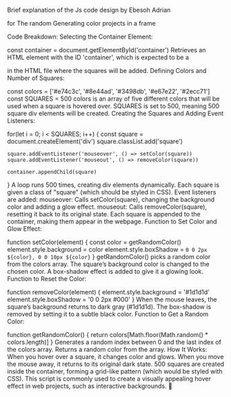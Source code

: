 Brief explanation of the Js code design by Ebesoh Adrian 

for The random Generating color projects in a frame

Code Breakdown:
Selecting the Container Element:


const container = document.getElementById('container')
Retrieves an HTML element with the ID 'container', which is expected to be a <div> in the HTML file where the squares will be added.
Defining Colors and Number of Squares:


const colors = ['#e74c3c', '#8e44ad', '#3498db', '#e67e22', '#2ecc71']
const SQUARES = 500
colors is an array of five different colors that will be used when a square is hovered over.
SQUARES is set to 500, meaning 500 square div elements will be created.
Creating the Squares and Adding Event Listeners:


for(let i = 0; i < SQUARES; i++) {
    const square = document.createElement('div')
    square.classList.add('square')

    square.addEventListener('mouseover', () => setColor(square))
    square.addEventListener('mouseout', () => removeColor(square))

    container.appendChild(square)
}
A loop runs 500 times, creating div elements dynamically.
Each square is given a class of "square" (which should be styled in CSS).
Event listeners are added:
mouseover: Calls setColor(square), changing the background color and adding a glow effect.
mouseout: Calls removeColor(square), resetting it back to its original state.
Each square is appended to the container, making them appear in the webpage.
Function to Set Color and Glow Effect:


function setColor(element) {
    const color = getRandomColor()
    element.style.background = color
    element.style.boxShadow = `0 0 2px ${color}, 0 0 10px ${color}`
}
getRandomColor() picks a random color from the colors array.
The square’s background color is changed to the chosen color.
A box-shadow effect is added to give it a glowing look.
Function to Reset the Color:


function removeColor(element) {
    element.style.background = '#1d1d1d'
    element.style.boxShadow = '0 0 2px #000'
}
When the mouse leaves, the square’s background returns to dark gray (#1d1d1d).
The box-shadow is removed by setting it to a subtle black color.
Function to Get a Random Color:


function getRandomColor() {
    return colors[Math.floor(Math.random() * colors.length)]
}
Generates a random index between 0 and the last index of the colors array.
Returns a random color from the array.
How It Works:
When you hover over a square, it changes color and glows.
When you move the mouse away, it returns to its original dark state.
500 squares are created inside the container, forming a grid-like pattern (which would be styled with CSS).
This script is commonly used to create a visually appealing hover effect in web projects, such as interactive backgrounds. 🚀